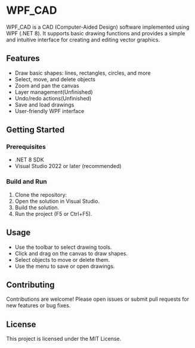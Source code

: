 ﻿# WPF_CAD

WPF_CAD is a CAD (Computer-Aided Design) software implemented using WPF (.NET 8). It supports basic drawing functions and provides a simple and intuitive interface for creating and editing vector graphics.

## Features

- Draw basic shapes: lines, rectangles, circles, and more
- Select, move, and delete objects
- Zoom and pan the canvas
- Layer management(Unfinished)
- Undo/redo actions(Unfinished)
- Save and load drawings
- User-friendly WPF interface

## Getting Started

### Prerequisites

- .NET 8 SDK
- Visual Studio 2022 or later (recommended)

### Build and Run

1. Clone the repository:
2. Open the solution in Visual Studio.
3. Build the solution.
4. Run the project (F5 or Ctrl+F5).

## Usage

- Use the toolbar to select drawing tools.
- Click and drag on the canvas to draw shapes.
- Select objects to move or delete them.
- Use the menu to save or open drawings.

## Contributing

Contributions are welcome! Please open issues or submit pull requests for new features or bug fixes.

## License

This project is licensed under the MIT License.
